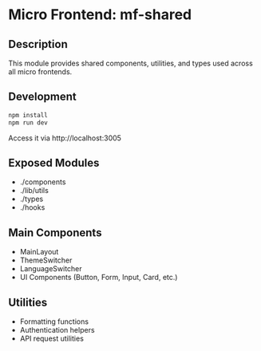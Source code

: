 # Micro Frontend: mf-shared

## Description
This module provides shared components, utilities, and types used across all micro frontends.

## Development
```bash
npm install
npm run dev
```
Access it via http://localhost:3005

## Exposed Modules
- ./components
- ./lib/utils
- ./types
- ./hooks

## Main Components
- MainLayout
- ThemeSwitcher
- LanguageSwitcher
- UI Components (Button, Form, Input, Card, etc.)

## Utilities
- Formatting functions
- Authentication helpers
- API request utilities